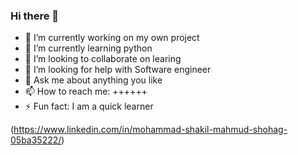 ### Hi there 👋

- 🔭 I’m currently working on my own project
- 🌱 I’m currently learning python
- 👯 I’m looking to collaborate on learing
- 🤔 I’m looking for help with Software engineer
- 💬 Ask me about anything you like
- 📫 How to reach me: ++++++
- ⚡ Fun fact: I am a quick learner


(https://www.linkedin.com/in/mohammad-shakil-mahmud-shohag-05ba35222/)


